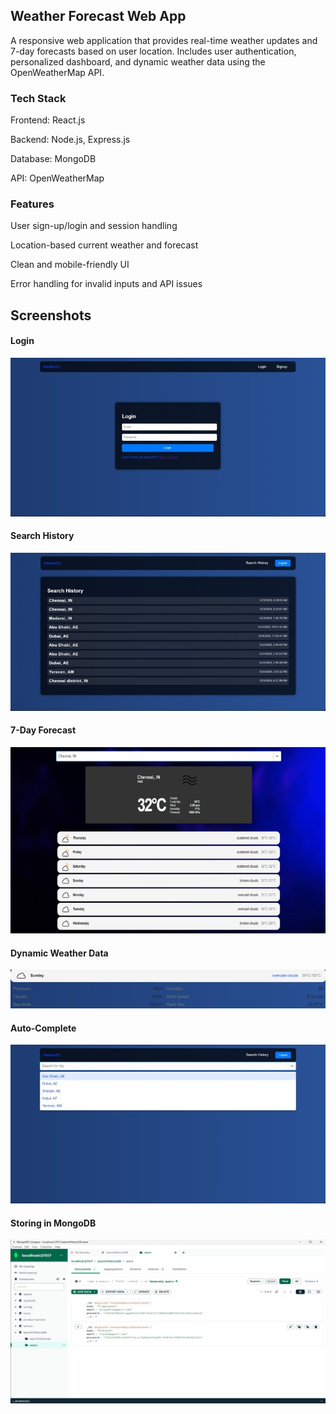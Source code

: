 ## Weather Forecast Web App
A responsive web application that provides real-time weather updates and 7-day forecasts based on user location. Includes user authentication, personalized dashboard, and dynamic weather data using the OpenWeatherMap API.

### Tech Stack
Frontend: React.js

Backend: Node.js, Express.js

Database: MongoDB

API: OpenWeatherMap

### Features
User sign-up/login and session handling

Location-based current weather and forecast

Clean and mobile-friendly UI

Error handling for invalid inputs and API issues



## Screenshots

#### Login
![Login](Screenshots/Picture1.jpg)

#### Search History
![sh](Screenshots/Picture2.jpg)

#### 7-Day Forecast
![forecast](Screenshots/Picture3.png)

#### Dynamic Weather Data
![data](Screenshots/Picture4.jpg)

#### Auto-Complete
![ac](Screenshots/Picture5.jpg)

#### Storing in MongoDB
![mongodb](Screenshots/Picture6.png)
